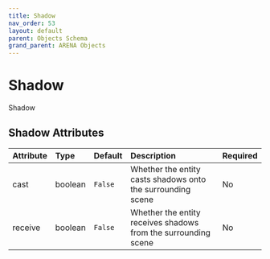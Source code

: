 ```yaml
---
title: Shadow
nav_order: 53
layout: default
parent: Objects Schema
grand_parent: ARENA Objects
---
```


<!--CAUTION: This file is autogenerated from https://github.com/arenaxr/arena-schemas. Changes made here may be overwritten.-->


Shadow
======


Shadow

Shadow Attributes
------------------

|Attribute|Type|Default|Description|Required|
| :--- | :--- | :--- | :--- | :--- |
|cast|boolean|```False```|Whether the entity casts shadows onto the surrounding scene|No|
|receive|boolean|```False```|Whether the entity receives shadows from the surrounding scene|No|
